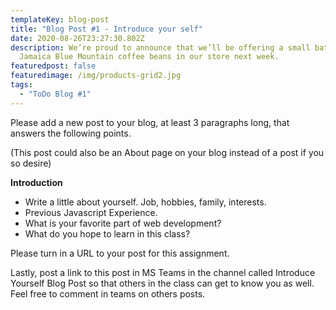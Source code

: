 ```yaml
---
templateKey: blog-post
title: "Blog Post #1 - Introduce your self"
date: 2020-08-26T23:27:30.802Z
description: We’re proud to announce that we’ll be offering a small batch of
  Jamaica Blue Mountain coffee beans in our store next week.
featuredpost: false
featuredimage: /img/products-grid2.jpg
tags:
  - "ToDo Blog #1"
---
```

Please add a new post to your blog, at least 3 paragraphs long, that answers the following points.

(This post could also be an About page on your blog instead of a post if you so desire)

**Introduction**

* Write a little about yourself. Job, hobbies, family, interests.
* Previous Javascript Experience.
* What is your favorite part of web development?
* What do you hope to learn in this class?

Please turn in a URL to your post for this assignment.

Lastly, post a link to this post in MS Teams in the channel called Introduce Yourself Blog Post so that others in the class can get to know you as well. Feel free to comment in teams on others posts.
